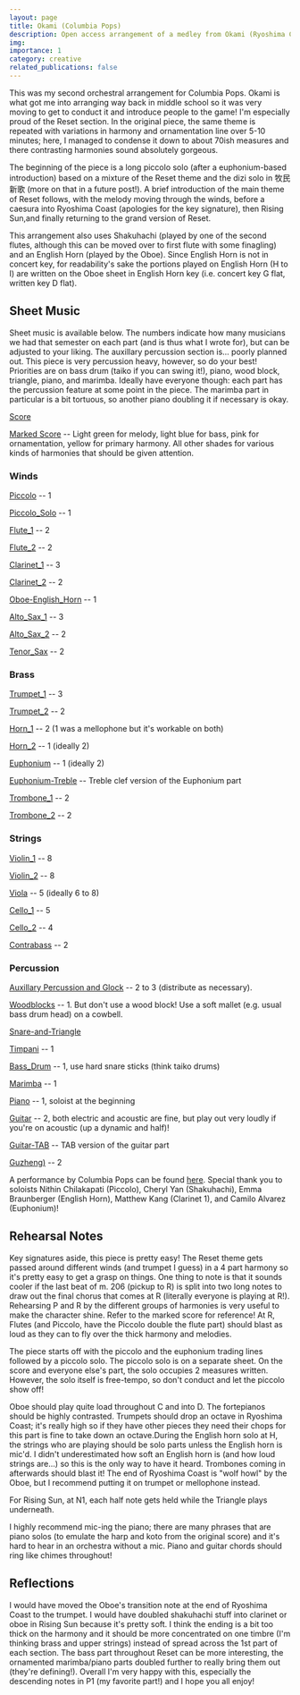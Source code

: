 ```yaml
---
layout: page
title: Okami (Columbia Pops)
description: Open access arrangement of a medley from Okami (Ryoshima Coast, Rising Sun, Reset -- Thank You)
img: 
importance: 1
category: creative
related_publications: false
---
```


This was my second orchestral arrangement for Columbia Pops. Okami is what got me into arranging way back in middle school so it was very moving to get to conduct it and introduce people to the game! I'm especially proud of the Reset section. In the original piece, the same theme is repeated with variations in harmony and ornamentation line over 5-10 minutes; here, I managed to condense it down to about 70ish measures and there contrasting harmonies sound absolutely gorgeous.

The beginning of the piece is a long piccolo solo (after a euphonium-based introduction) based on a mixture of the Reset theme and the dizi solo in 牧民新歌 (more on that in a future post!). A brief introduction of the main theme of Reset follows, with the melody moving through the winds, before a caesura into Ryoshima Coast (apologies for the key signature), then Rising Sun,and finally returning to the grand version of Reset. 

This arrangement also uses Shakuhachi (played by one of the second flutes, although this can be moved over to first flute with some finagling) and an English Horn (played by the Oboe). Since English Horn is not in concert key, for readability's sake the portions played on English Horn (H to I) are written on the Oboe sheet in English Horn key (i.e. concert key G flat, written key D flat). 

## Sheet Music
Sheet music is available below. The numbers indicate how many musicians we had that semester on each part (and is thus what I wrote for), but can be adjusted to your liking. The auxillary percussion section is... poorly planned out. This piece is very percussion heavy, however, so do your best! Priorities are on bass drum (taiko if you can swing it!), piano, wood block, triangle, piano, and marimba. Ideally have everyone though: each part has the percussion feature at some point in the piece. The marimba part in particular is a bit tortuous, so another piano doubling it if necessary is okay.

[Score](https://xiongshujun.github.io/assets/pdf/music/Okami_v6.pdf)

[Marked Score](https://xiongshujun.github.io/assets/pdf/music/Okami-v6_Marked.pdf) -- Light green for melody, light blue for bass, pink for ornamentation, yellow for primary harmony. All other shades for various kinds of harmonies that should be given attention.

### Winds
[Piccolo](https://xiongshujun.github.io/assets/pdf/music/Okami_v6-Piccolo.pdf) -- 1

[Piccolo_Solo](https://xiongshujun.github.io/assets/pdf/music/Okami_Piccolo_Solo.pdf) -- 1

[Flute_1](https://xiongshujun.github.io/assets/pdf/music/Okami_v6-Flute_1.pdf) -- 2

[Flute_2](https://xiongshujun.github.io/assets/pdf/music/Okami_v6-Flute_2.pdf) -- 2

[Clarinet_1](https://xiongshujun.github.io/assets/pdf/music/Okami_v6-Bb_Clarinet_1.pdf) -- 3

[Clarinet_2](https://xiongshujun.github.io/assets/pdf/music/Okami_v6-Bb_Clarinet_2.pdf) -- 2

[Oboe-English_Horn](https://xiongshujun.github.io/assets/pdf/music/Okami_v6-Oboe.pdf) -- 1

[Alto_Sax_1](https://xiongshujun.github.io/assets/pdf/music/Okami_v6-Alto_Saxophone_1.pdf) -- 3

[Alto_Sax_2](https://xiongshujun.github.io/assets/pdf/music/Okami_v6-Alto_Saxophone_2.pdf) -- 2

[Tenor_Sax](https://xiongshujun.github.io/assets/pdf/music/Okami_v6-Tenor_Saxophone.pdf) -- 2

### Brass
[Trumpet_1](https://xiongshujun.github.io/assets/pdf/music/Okami_v6-Bb_Trumpet_1.pdf) -- 3

[Trumpet_2](https://xiongshujun.github.io/assets/pdf/music/Okami_v6-Bb_Trumpet_2.pdf) -- 2

[Horn_1](https://xiongshujun.github.io/assets/pdf/music/Okami_v6-Horn_in_F_1.pdf) -- 2 (1 was a mellophone but it's workable on both)

[Horn_2](https://xiongshujun.github.io/assets/pdf/music/Okami_v6-Horn_in_F_2.pdf) -- 1 (ideally 2)

[Euphonium](https://xiongshujun.github.io/assets/pdf/music/Okami_v6-Euphonium.pdf) -- 1 (ideally 2)

[Euphonium-Treble](https://xiongshujun.github.io/assets/pdf/music/Okami_v6-Euphonium_(Treble).pdf) -- Treble clef version of the Euphonium part

[Trombone_1](https://xiongshujun.github.io/assets/pdf/music/Okami_v6-Trombone_1.pdf) -- 2

[Trombone_2](https://xiongshujun.github.io/assets/pdf/music/Okami_v6-Trombone_2.pdf) -- 2

### Strings
[Violin_1](https://xiongshujun.github.io/assets/pdf/music/Okami_v6-Violin_1.pdf) -- 8

[Violin_2](https://xiongshujun.github.io/assets/pdf/music/Okami_v6-Violin_2.pdf) -- 8

[Viola](https://xiongshujun.github.io/assets/pdf/music/Okami_v6-Viola.pdf) -- 5 (ideally 6 to 8)

[Cello_1](https://xiongshujun.github.io/assets/pdf/music/Okami_v6-Violoncello_1.pdf) -- 5

[Cello_2](https://xiongshujun.github.io/assets/pdf/music/Okami_v6-Violoncello_2.pdf) -- 4

[Contrabass](https://xiongshujun.github.io/assets/pdf/music/Okami_v6-Contrabass.pdf) -- 2

### Percussion

[Auxillary Percussion and Glock](https://xiongshujun.github.io/assets/pdf/music/Okami_v6-Aux._Percussion_and_Glock.pdf) -- 2 to 3 (distribute as necessary). 

[Woodblocks](https://xiongshujun.github.io/assets/pdf/music/Okami_v6-Wood_Blocks.pdf) -- 1. But don't use a wood block! Use a soft mallet (e.g. usual bass drum head) on a cowbell. 

[Snare-and-Triangle](https://xiongshujun.github.io/assets/pdf/music/Okami_v6-Snare_and_Triangle.pdf)

[Timpani](https://xiongshujun.github.io/assets/pdf/music/Okami_v6-Timpani.pdf) -- 1

[Bass_Drum](https://xiongshujun.github.io/assets/pdf/music/Okami_v6-Concert_Bass_Drum.pdf) -- 1, use hard snare sticks (think taiko drums)

[Marimba](https://xiongshujun.github.io/assets/pdf/music/Okami_v6-Marimba.pdf) -- 1

[Piano](https://xiongshujun.github.io/assets/pdf/music/Okami_v6-Piano.pdf) -- 1, soloist at the beginning

[Guitar](https://xiongshujun.github.io/assets/pdf/music/Okami_v6-Acoustic_Guitar.pdf) -- 2, both electric and acoustic are fine, but play out very loudly if you're on acoustic (up a dynamic and half)!

[Guitar-TAB](https://xiongshujun.github.io/assets/pdf/music/Okami_v6-Guitar-TAB.pdf) -- TAB version of the guitar part

[Guzheng)](https://xiongshujun.github.io/assets/pdf/music/Okami_v6-Guzheng.pdf) -- 2

A performance by Columbia Pops can be found [here](https://www.youtube.com/watch?v=3fQWwQVOLoY&ab_channel=ColumbiaPops). Special thank you to soloists Nithin Chilakapati (Piccolo), Cheryl Yan (Shakuhachi), Emma Braunberger (English Horn), Matthew Kang (Clarinet 1), and Camilo Alvarez (Euphonium)!

## Rehearsal Notes
Key signatures aside, this piece is pretty easy! The Reset theme gets passed around different winds (and trumpet I guess) in a 4 part harmony so it's pretty easy to get a grasp on things. One thing to note is that it sounds cooler if the last beat of m. 206 (pickup to R) is split into two long notes to draw out the final chorus that comes at R (literally everyone is playing at R!). Rehearsing P and R by the different groups of harmonies is very useful to make the character shine. Refer to the marked score for reference! At R, Flutes (and Piccolo, have the Piccolo double the flute part) should blast as loud as they can to fly over the thick harmony and melodies.

The piece starts off with the piccolo and the euphonium trading lines followed by a piccolo solo. The piccolo solo is on a separate sheet. On the score and everyone else's part, the solo occupies 2 measures written. However, the solo itself is free-tempo, so don't conduct and let the piccolo show off!

Oboe should play quite load throughout C and into D. The fortepianos should be highly contrasted. Trumpets should drop an octave in Ryoshima Coast; it's really high so if they have other pieces they need their chops for this part is fine to take down an octave.During the English horn solo at H, the strings who are playing should be solo parts unless the English horn is mic'd. I didn't underestimated how soft an English horn is (and how loud strings are...) so this is the only way to have it heard. Trombones coming in afterwards should blast it! The end of Ryoshima Coast is "wolf howl" by the Oboe, but I recommend putting it on trumpet or mellophone instead.

For Rising Sun, at N1, each half note gets held while the Triangle plays underneath.

I highly recommend mic-ing the piano; there are many phrases that are piano solos (to emulate the harp and koto from the original score) and it's hard to hear in an orchestra without a mic. Piano and guitar chords should ring like chimes throughout!


## Reflections
I would have moved the Oboe's transition note at the end of Ryoshima Coast to the trumpet. I would have doubled shakuhachi stuff into clarinet or oboe in Rising Sun because it's pretty soft. I think the ending is a bit too thick on the harmony and it should be more concentrated on one timbre (I'm thinking brass and upper strings) instead of spread across the 1st part of each section. The bass part throughout Reset can be more interesting, the ornamented marimba/piano parts doubled further to really bring them out (they're defining!). Overall I'm very happy with this, especially the descending notes in P1 (my favorite part!) and I hope you all enjoy!
